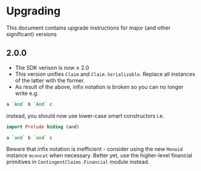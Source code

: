 # Upgrading

This document contains upgrade instructions for major (and other significant) versions

## 2.0.0

* The SDK verison is now ≥ 2.0
* This version unifies `Claim` and `Claim.Serializable`. Replace all instances of the latter with the former.
* As result of the above, infix notation is broken so you can no longer write e.g.

```haskell
a `And` b `And` c
```

instead, you should now use lower-case smart constructors i.e.

```haskell
import Prelude hiding (and)

a `and` b `and` c
```
Beware that infix notation is inefficient - consider using the new `Monoid` instance `mconcat` when necessary. Better yet, use the higher-level financial primitives in `ContingentClaims.Financial` module instead.

